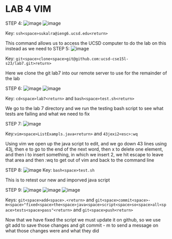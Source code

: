 # LAB 4 VIM

STEP 4:
![image](https://github.com/SumayKalra/cse15L-labreports-winter2024/assets/67125138/59a777af-d7c3-4a45-a9f7-8b156c971cf9)
![image](https://github.com/SumayKalra/cse15L-labreports-winter2024/assets/67125138/d96d8e4e-0d40-4b05-82e1-ad85af5ef4de)


Key: ```ssh<space>sukalra@ieng6.ucsd.edu<return>```

This command allows us to access the UCSD computer to do the lab on this instead as we need to
STEP 5:
![image](https://github.com/SumayKalra/cse15L-labreports-winter2024/assets/67125138/4c7a67ca-9cad-460f-8501-90e56502f0df)

Key: ```git<space>clone<space>git@github.com:ucsd-cse15l-s23/lab7.git>return>```

Here we clone the git lab7 into our remote server to use for the remainder of the lab

STEP 6:
![image](https://github.com/SumayKalra/cse15L-labreports-winter2024/assets/67125138/984d9d22-0daf-4384-a935-ad457d474fc1)
![image](https://github.com/SumayKalra/cse15L-labreports-winter2024/assets/67125138/83706e1d-53f8-458b-ab60-f81bc9251d40)

Key: ```cd<space>lab7<return>``` and ```bash<space>test.sh<return>```

We go to the lab 7 directory and we run the testing bash script to see what tests are failing and what we need to fix

STEP 7:
![image](https://github.com/SumayKalra/cse15L-labreports-winter2024/assets/67125138/882949fe-57d9-4582-8910-6451c4fffc93)

Key:```vim<space>ListExampls.java<return>``` and  ```43jexi2<esc>:wq```

Using vim we open up the java script to edit, and we go down 43 lines using 43j, then e to go to the end of the next word, then x to delete one element, and then i to insert something, in which we insert 2, we hit escape to leave that area and then :wq to get out of vim and back to the command line

STEP 8:
![image](https://github.com/SumayKalra/cse15L-labreports-winter2024/assets/67125138/dda3d98e-2a14-4578-b877-da999ee20122)
Key:  ```bash<space>test.sh```

This is to retest our new and imporved java script

STEP 9:
![image](https://github.com/SumayKalra/cse15L-labreports-winter2024/assets/67125138/d3618db8-c98a-4393-986c-cff7dc668d46)
![image](https://github.com/SumayKalra/cse15L-labreports-winter2024/assets/67125138/51f40303-424d-48cf-bafa-095d0493b2c3)
![image](https://github.com/SumayKalra/cse15L-labreports-winter2024/assets/67125138/7bdc83fa-b218-4d53-8765-fde93b65acf7)

Keys: ```git<space>add<space>.<return>```  and ```git<space>commit<space>-m<space>"fixed<space>the<space>java<space>script<space>so<space>all<space>tests<space>pass"<return>``` and ```git<space>push<return>```

Now that we have fixed the script we must update it on github, so we use git add to save those changes and git commit - m to send a message on what those changes were and what they did

